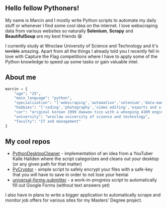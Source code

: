 ## Hello fellow Pythoners!
My name is Marcin and I mostly write Python scripts to automate my daily stuff or whenever I find some cool idea on the internet. I love webscraping data from various websites so naturally **Selenium**, **Scrapy** and **BeautifulSoup** are my best friends 😄

I currently study at Wroclaw University of Science and Technology and it's ~~terrible~~ amazing. Apart from all the things I already told you I recently fell in love with Capture the Flag competitions where I have to apply some of the Python knowledge to speed up some tasks or gain valuable intel.

## About me
```python
marcin = {
	"age": "25",
	"main_language": "python",
	"specialization": "['webscraping','automation','selenium','data-manipulation']",
	"hobbies": "['coding','photography','video editing','esports and videogames','hackintoshing','fixing my car']",
	"car": "original korean 1999 daewoo tico with a whooping 41KM engine",
	"university": "wroclaw university of science and technology",
	"faculty": "IT and management"
}
```
## My cool repos
 - [PythonDesktopCleaner](https://github.com/dixone23/PythonDesktopCleaner) - implementation of an idea from a YouTuber Kalle Hallden where the script categorizes and cleans out your desktop (or any given path for that matter)
 - [PyCryptor](https://github.com/dixone23/PyCryptor) - simple script to safely encrypt your files with a safe-key that you will have to save in order to not lose your hentai
 - [universal-forms-submitter](https://github.com/dixone23/universal-forms-submitter) - a work-in-progress script to automatically fill out Google Forms (without text answers yet)

I also have in plans to write a bigger application to automatically scrape and monitor job offers for various sites for my Masters' Degree project.
